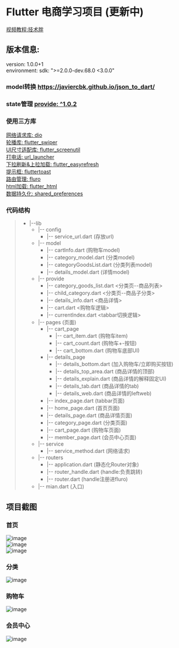#  Flutter 电商学习项目 (更新中)
 [视频教程:技术胖]( https://m.qlchat.com/wechat/page/topic-simple-video?topicId=2000003599735644&byhand=1 )    <br/>

## 版本信息:
  version: 1.0.0+1   <br/>
  environment:   sdk: ">=2.0.0-dev.68.0 <3.0.0"  <br/>
    
### model转换  [https://javiercbk.github.io/json_to_dart/ ]( https://javiercbk.github.io/json_to_dart/  )  <br/>
### state管理  [provide: ^1.0.2 ]( https://github.com/google/flutter-provide  )  <br/>


### 使用三方库
 [网络请求库: dio]( https://github.com/flutterchina/dio )  <br/>
 [轮播库: flutter_swiper]( https://github.com/best-flutter/flutter_swiper )  <br/>
 [UI尺寸适配库: flutter_screenutil]( https://github.com/OpenFlutter/flutter_screenutil )  <br/>
 [打电话: url_launcher]( https://github.com/flutter/plugins )  <br/>
 [下拉刷新&上拉加载: flutter_easyrefresh]( https://github.com/xuelongqy/flutter_easyrefresh )  <br/>
 [提示框: fluttertoast]( https://github.com/PonnamKarthik/FlutterToast )  <br/>
 [路由管理: fluro]( https://github.com/theyakka/fluro )  <br/>
 [html加载: flutter_html]( https://github.com/Sub6Resources/flutter_html)  <br/>
 [数据持久化: shared_preferences]( https://github.com/flutter/plugins/tree/master/packages/shared_preferences)  <br/>


 
 
### 代码结构
>- |--lib
>    - |-- config 
>      - |-- service_url.dart (存放url)
>    - |-- model 
>      - |-- cartInfo.dart (购物车model)
>      - |-- category_model.dart (分类model)
>      - |-- categoryGoodsList.dart (分类列表model)
>      - |-- details_model.dart (详情model)
>    - |-- provide 
>      - |-- category_goods_list.dart <分类页--商品列表>
>      - |-- child_category.dart  <分类页--商品子分类>
>      - |-- details_info.dart <商品详情>
>      - |-- cart.dart <购物车逻辑>
>      - |-- currentIndex.dart <tabbar切换逻辑>
>    - |-- pages (页面)
>      - |-- cart_page
>        - |-- cart_item.dart  (购物车item)
>        - |-- cart_count.dart  (购物车+-按钮)
>        - |-- cart_bottom.dart  (购物车底部UI)
>      - |-- details_page
>        - |-- details_bottom.dart  (加入购物车/立即购买按钮)
>        - |-- details_top_area.dart  (商品详情的顶部)
>        - |-- details_explain.dart  (商品详情的解释固定UI)
>        - |-- details_tab.dart  (商品详情的tab)
>        - |-- details_web.dart  (商品详情的leftweb)
>      - |-- index_page.dart  (tabbar页面)
>      - |-- home_page.dart  (首页页面)
>      - |-- details_page.dart  (商品详情页面)
>      - |-- category_page.dart  (分类页面)
>      - |-- cart_page.dart  (购物车页面)
>      - |-- member_page.dart  (会员中心页面)
>    - |-- service 
>      - |-- service_method.dart (网络请求)
>    - |-- routers 
>      - |-- application.dart (静态化Router对象)
>      - |-- router_handle.dart (handle:负责跳转)
>      - |-- router.dart (handle注册进fluro)
>    - |-- mian.dart  (入口) 

## 项目截图
### 首页
![image](https://github.com/pheromone/flutter_shop/blob/master/homePage1.png) <br/>
![image](https://github.com/pheromone/flutter_shop/blob/master/homepag2.png) <br/>
![image](https://github.com/pheromone/flutter_shop/blob/master/%E5%95%86%E5%93%81%E8%AF%A6%E6%83%85.png) <br/>

### 分类
![image](https://github.com/pheromone/flutter_shop/blob/master/%E5%88%86%E7%B1%BB.png) <br/>

### 购物车
![image](https://github.com/pheromone/flutter_shop/blob/master/%E8%B4%AD%E7%89%A9%E8%BD%A6.png) <br/>

### 会员中心
![image](https://github.com/pheromone/flutter_shop/blob/master/%E4%B8%AA%E4%BA%BA%E4%B8%AD%E5%BF%83.png) <br/>


 
